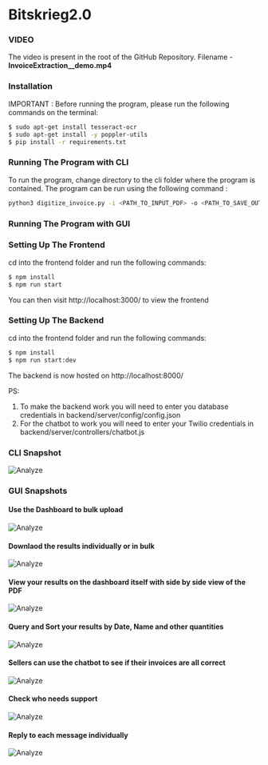 # Bitskrieg2.0

### VIDEO
The video is present in the root of the GitHub Repository. Filename - **InvoiceExtraction__demo.mp4**

### Installation
IMPORTANT : Before running the program, please run the following commands on the terminal:

```sh
$ sudo apt-get install tesseract-ocr
$ sudo apt-get install -y poppler-utils
$ pip install -r requirements.txt
```

### Running The Program with CLI
To run the program, change directory to the cli folder where the program is contained. 
The program can be run using the following command :
```sh
python3 digitize_invoice.py -i <PATH_TO_INPUT_PDF> -o <PATH_TO_SAVE_OUTPUT_EXCEL>
```

### Running The Program with GUI

### Setting Up The Frontend

cd into the frontend folder and run the following commands:
```sh
$ npm install
$ npm run start
```
You can then visit http://localhost:3000/ to view the frontend

### Setting Up The Backend

cd into the frontend folder and run the following commands:
```sh
$ npm install
$ npm run start:dev
```

The backend is now hosted on http://localhost:8000/

PS:
1. To make the backend work you will need to enter you database credentials in backend/server/config/config.json
2. For the chatbot to work you will need to enter your Twilio credentials in backend/server/controllers/chatbot.js

### CLI Snapshot
![Analyze](https://something-corona.s3.ap-south-1.amazonaws.com/flipkart/CLI.jpeg)

### GUI Snapshots

#### Use the Dashboard to bulk upload
![Analyze](https://something-corona.s3.ap-south-1.amazonaws.com/flipkart/1.PNG)

#### Downlaod the results individually or in bulk
![Analyze](https://something-corona.s3.ap-south-1.amazonaws.com/flipkart/Analyze.PNG)

#### View your results on the dashboard itself with side by side view of the PDF
![Analyze](https://something-corona.s3.ap-south-1.amazonaws.com/flipkart/Analyze-View.PNG)

#### Query and Sort your results by Date, Name and other quantities
![Analyze](https://something-corona.s3.ap-south-1.amazonaws.com/flipkart/Query.PNG)

#### Sellers can use the chatbot to see if their invoices are all correct
![Analyze](https://something-corona.s3.ap-south-1.amazonaws.com/flipkart/Whatsapp.PNG)

#### Check who needs support
![Analyze](https://something-corona.s3.ap-south-1.amazonaws.com/flipkart/Chatbot.PNG)

#### Reply to each message individually
![Analyze](https://something-corona.s3.ap-south-1.amazonaws.com/flipkart/Chatbot-Reply.PNG)


